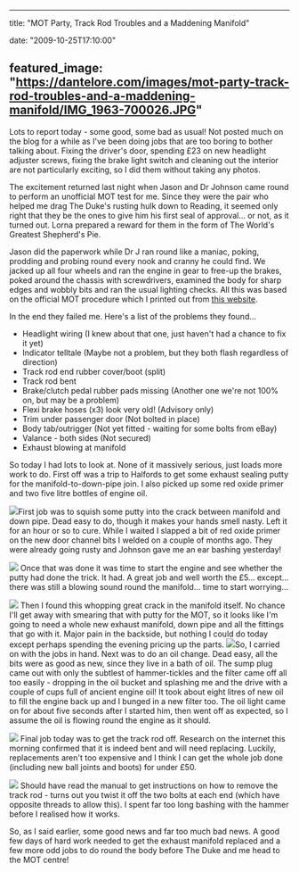 
---
title: "MOT Party, Track Rod Troubles and a Maddening Manifold"

date: "2009-10-25T17:10:00"

featured_image: "https://dantelore.com/images/mot-party-track-rod-troubles-and-a-maddening-manifold/IMG_1963-700026.JPG"
---


Lots to report today - some good, some bad as usual!  Not posted much on the blog for a while as I've been doing jobs that are too boring to bother talking about.  Fixing the driver's door, spending £23 on new headlight adjuster screws, fixing the brake light switch and cleaning out the interior are not particularly exciting, so I did them without taking any photos.

The excitement returned last night when Jason and Dr Johnson came round to perform an unofficial MOT test for me.  Since they were the pair who helped me drag The Duke's rusting hulk down to Reading, it seemed only right that they be the ones to give him his first seal of approval... or not, as it turned out.  Lorna prepared a reward for them in the form of The World's Greatest Shepherd's Pie.

Jason did the paperwork while Dr J ran round like a maniac, poking, prodding and probing round every nook and cranny he could find.  We jacked up all four wheels and ran the engine in gear to free-up the brakes, poked around the chassis with screwdrivers, examined the body for sharp edges and wobbly bits and ran the usual lighting checks.  All this was based on the official MOT procedure which I printed out from <a href="http://www.motuk.co.uk/manual/contents.htm">this website</a>.

In the end they failed me.  Here's a list of the problems they found...
<ul><li>Headlight wiring (I knew about that one, just haven't had a chance to fix it yet)</li><li>Indicator telltale (Maybe not a problem, but they both flash regardless of direction)
</li><li>Track rod end rubber cover/boot (split)
</li><li>Track rod bent
</li><li>Brake/clutch pedal rubber pads missing (Another one we're not 100% on, but may be a problem)
</li><li>Flexi brake hoses (x3) look very old!  (Advisory only)
</li><li>Trim under passenger door (Not bolted in place)
</li><li>Body tab/outrigger (Not yet fitted - waiting for some bolts from eBay)
</li><li>Valance - both sides (Not secured)
</li><li>Exhaust blowing at manifold</li></ul>So today I had lots to look at.  None of it massively serious, just loads more work to do.  First off was a trip to Halfords to get some exhaust sealing putty for the manifold-to-down-pipe join.  I also picked up some red oxide primer and two five litre bottles of engine oil.

<a href="http://danandtheduke.co.uk/uploaded_images/IMG_1963-700030.JPG"><img src="https://dantelore.com/images/mot-party-track-rod-troubles-and-a-maddening-manifold/IMG_1963-700026.JPG"/></a>First job was to squish some putty into the crack between manifold and down pipe.  Dead easy to do, though it makes your hands smell nasty.  Left it for an hour or so to cure.  While I waited I slapped a bit of red oxide primer on the new door channel bits I welded on a couple of months ago.  They were already going rusty and Johnson gave me an ear bashing yesterday!

<a href="http://danandtheduke.co.uk/uploaded_images/IMG_1964-700004.JPG"><img src="https://dantelore.com/images/mot-party-track-rod-troubles-and-a-maddening-manifold/IMG_1964-799997.JPG"/></a>
Once that was done it was time to start the engine and see whether the putty had done the trick.  It had.  A great job and well worth the £5... except... there was still a blowing sound round the manifold... time to start worrying...

<a href="http://danandtheduke.co.uk/uploaded_images/IMG_1973-775809.JPG"><img src="https://dantelore.com/images/mot-party-track-rod-troubles-and-a-maddening-manifold/IMG_1973-775804.JPG"/></a>
Then I found this whopping great crack in the manifold itself.  No chance I'll get away with smearing that with putty for the MOT, so it looks like I'm going to need a whole new exhaust manifold, down pipe and all the fittings that go with it.  Major pain in the backside, but nothing I could do today except perhaps spending the evening pricing up the parts.
<a href="http://danandtheduke.co.uk/uploaded_images/IMG_1975-775782.JPG"><img src="https://dantelore.com/images/mot-party-track-rod-troubles-and-a-maddening-manifold/IMG_1975-775777.JPG"/></a>So, I carried on with the jobs in hand.  Next was to do an oil change.  Dead easy, all the bits were as good as new, since they live in a bath of oil.  The sump plug came out with only the subtlest of hammer-tickles and the filter came off all too easily - dropping in the oil bucket and splashing me and the drive with a couple of cups full of ancient engine oil!  It took about eight litres of new oil to fill the engine back up and I bunged in a new filter too.  The oil light came on for about five seconds after I started him, then went off as expected, so I assume the oil is flowing round the engine as it should.

<a href="http://danandtheduke.co.uk/uploaded_images/IMG_1982-751095.JPG"><img src="https://dantelore.com/images/mot-party-track-rod-troubles-and-a-maddening-manifold/IMG_1982-750834.JPG"/></a>
Final job today was to get the track rod off.  Research on the internet this morning confirmed that it is indeed bent and will need replacing.  Luckily, replacements aren't too expensive and I think I can get the whole job done (including new ball joints and boots) for under £50.

<a href="http://danandtheduke.co.uk/uploaded_images/IMG_1983-750724.JPG"><img src="https://dantelore.com/images/mot-party-track-rod-troubles-and-a-maddening-manifold/IMG_1983-750654.JPG"/></a>
Should have read the manual to get instructions on how to remove the track rod - turns out you twist it off the two bolts at each end (which have opposite threads to allow this).  I spent far too long bashing with the hammer before I realised how it works.

So, as I said earlier, some good news and far too much bad news.  A good few days of hard work needed to get the exhaust manifold replaced and a few more odd jobs to do round the body before The Duke and me head to the MOT centre!
